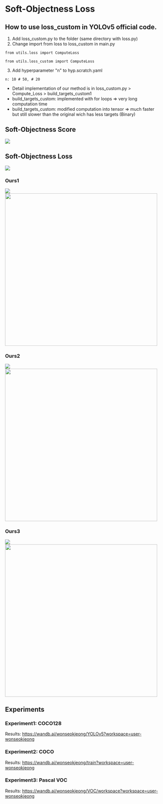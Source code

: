 # Soft-Objectness Loss

## How to use loss_custom in YOLOv5 official code.
1. Add loss_custom.py to the folder (same directory with loss.py)
2. Change import from loss to loss_custom in main.py
  ```
  from utils.loss import ComputeLoss
  ```
  ```
  from utils.loss_custom import ComputeLoss
  ```
3. Add hyperparameter "n" to hyp.scratch.yaml
  ```
  n: 10 # 50, # 20
  ```
- Detail implementation of our method is in loss_custom.py > Compute_Loss > build_targets_custom1
- build_targets_custom: implemented with for loops => very long computation time 
- build_targets_custom: modified computation into tensor => much faster but still slower than the original wich has less targets (Binary)



## Soft-Objectness Score
<img src="https://latex.codecogs.com/svg.latex?d_i%20%3D%20%5Csqrt%7B%28%5Cfrac%7Bcx%20-%20cx_i%7D%7B%20w%20/%202%7D%29%5E2%20&plus;%20%28%5Cfrac%7Bcy%20-%20cy_i%7D%7B%20h%20/%202%7D%29%5E2%7D" />

## Soft-Objectness Loss
<img src = "https://latex.codecogs.com/svg.latex?score%20%3D%20%28d_i%20-%201%29%5E%7B2m%7D%20%3D%20%28d_i%20-%201%29%20%5En"/>

### Ours1
<img src = "https://latex.codecogs.com/svg.latex?soft%5C%20object%20%5C%20loss1%20%3D%20-%281-s_i%29%5Clog%281-t_i%29"/>
<img width="500" src="https://user-images.githubusercontent.com/55650445/147318712-f488160d-8bdb-49c7-88c0-59e115e2666f.png"/>

### Ours2
<img src = "https://latex.codecogs.com/svg.latex?%5Cbegin%7Baligned%7D%20soft%5C%20object%20%5C%20loss2%20%26%3D%20BCE%28s_i%2C%20t_i%29%20-%20%7B%5Ccolor%7BBlue%7D%20BCE%28s_i%2Cs_i%29%7D%20%5C%5C%20%26%3D%20-s_i%5Clog%28t_i%29%20-%281-s_i%29%5Clog%281-t_i%29%20-%20%7B%5Ccolor%7BBlue%7D%20%28-s_i%5Clog%28s_i%29%20-%281-s_i%29%5Clog%281-s_i%29%29%7D%20%5Cend%7Baligned%7D"/>
<img width="500" src="https://user-images.githubusercontent.com/55650445/147318857-cf4aecf6-f571-48ed-b850-1815796cbb0d.png"/>

### Ours3
<img src = "https://latex.codecogs.com/svg.latex?soft%5C%20object%5C%20loss3%20%3D%20%281-s_i%29soft%5C%20object%5C%20loss2"/>
<img width="500" src="https://user-images.githubusercontent.com/55650445/147319011-4ac7df59-5723-4e76-a873-741944e2eeab.png"/>

## Experiments
### Experiment1: COCO128
Results: https://wandb.ai/wonseokjeong/YOLOv5?workspace=user-wonseokjeong

### Experiment2: COCO
Results: https://wandb.ai/wonseokjeong/train?workspace=user-wonseokjeong

### Experiment3: Pascal VOC
Results: https://wandb.ai/wonseokjeong/VOC/workspace?workspace=user-wonseokjeong
